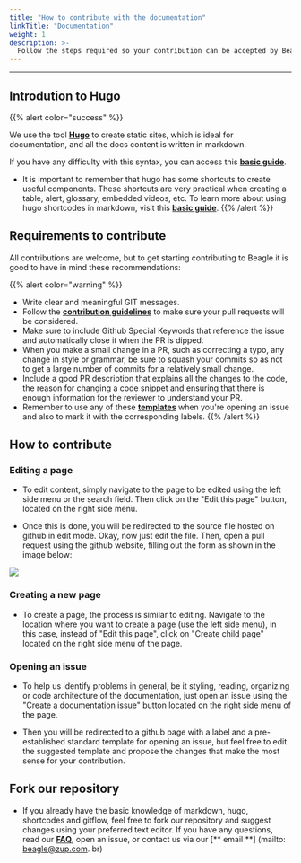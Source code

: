 ```yaml
---
title: "How to contribute with the documentation"
linkTitle: "Documentation"
weight: 1
description: >-
  Follow the steps required so your contribution can be accepted by Beagle developers team.
---
```


---

## Introdution to Hugo

{{% alert color="success" %}}

We use the tool [**Hugo**](https://gohugo.io/documentation/) to create static sites, which is ideal for documentation, and all the docs content is written in markdown.

If you have any difficulty with this syntax, you can access this [**basic guide**](https://www.markdownguide.org/basic-syntax/).

- It is important to remember that hugo has some shortcuts to create useful components. These shortcuts are very practical when creating a table, alert, glossary, embedded videos, etc. To learn more about using hugo shortcodes in markdown, visit this [**basic guide**](/contribute/hugo-shortcodes).
  {{% /alert %}}

## Requirements to contribute

All contributions are welcome, but to get starting contributing to Beagle it is good to have in mind these recommendations:

{{% alert color="warning" %}}

- Write clear and meaningful GIT messages.
- Follow the [**contribution guidelines**](https://github.com/ZupIT/beagle/blob/master/CONTRIBUTING.md) to make sure your pull requests will be considered.
- Make sure to include Github Special Keywords that reference the issue and automatically close it when the PR is dipped.
- When you make a small change in a PR, such as correcting a typo, any change in style or grammar, be sure to squash your commits so as not to get a large number of commits for a relatively small change.
- Include a good PR description that explains all the changes to the code, the reason for changing a code snippet and ensuring that there is enough information for the reviewer to understand your PR.
- Remember to use any of these [**templates**](https://github.com/ZupIT/docs-beagle/issues/new/choose) when you're opening an issue and also to mark it with the corresponding labels.
  {{% /alert %}}

## How to contribute

### **Editing a page**

- To edit content, simply navigate to the page to be edited using the left side menu or the search field. Then click on the "Edit this page" button, located on the right side menu.

- Once this is done, you will be redirected to the source file hosted on github in edit mode. Okay, now just edit the file. Then, open a pull request using the github website, filling out the form as shown in the image below:

![](/contribute-pull-request.jpg)

### **Creating a new page**

- To create a page, the process is similar to editing. Navigate to the location where you want to create a page (use the left side menu), in this case, instead of "Edit this page", click on "Create child page" located on the right side menu of the page.

### **Opening an issue**

- To help us identify problems in general, be it styling, reading, organizing or code architecture of the documentation, just open an issue using the "Create a documentation issue" button located on the right side menu of the page.

- Then you will be redirected to a github page with a label and a pre-established standard template for opening an issue, but feel free to edit the suggested template and propose the changes that make the most sense for your contribution.

## Fork our repository

- If you already have the basic knowledge of markdown, hugo, shortcodes and gitflow, feel free to fork our repository and suggest changes using your preferred text editor. If you have any questions, read our [**FAQ**](/faq), open an issue, or contact us via our [** email **] (mailto: beagle@zup.com. br)
